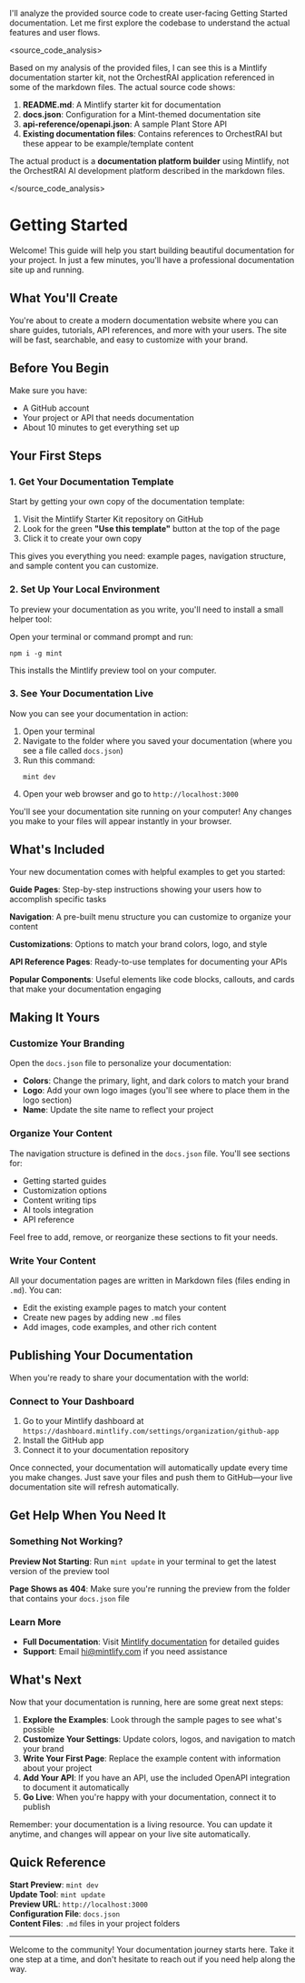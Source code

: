 I'll analyze the provided source code to create user-facing Getting Started documentation. Let me first explore the codebase to understand the actual features and user flows.

<source_code_analysis>

Based on my analysis of the provided files, I can see this is a Mintlify documentation starter kit, not the OrchestRAI application referenced in some of the markdown files. The actual source code shows:

1. **README.md**: A Mintlify starter kit for documentation
2. **docs.json**: Configuration for a Mint-themed documentation site
3. **api-reference/openapi.json**: A sample Plant Store API
4. **Existing documentation files**: Contains references to OrchestRAI but these appear to be example/template content

The actual product is a **documentation platform builder** using Mintlify, not the OrchestRAI AI development platform described in the markdown files.

</source_code_analysis>

# Getting Started

Welcome! This guide will help you start building beautiful documentation for your project. In just a few minutes, you'll have a professional documentation site up and running.

## What You'll Create

You're about to create a modern documentation website where you can share guides, tutorials, API references, and more with your users. The site will be fast, searchable, and easy to customize with your brand.

## Before You Begin

Make sure you have:
- A GitHub account
- Your project or API that needs documentation
- About 10 minutes to get everything set up

## Your First Steps

### 1. Get Your Documentation Template

Start by getting your own copy of the documentation template:

1. Visit the Mintlify Starter Kit repository on GitHub
2. Look for the green **"Use this template"** button at the top of the page
3. Click it to create your own copy

This gives you everything you need: example pages, navigation structure, and sample content you can customize.

### 2. Set Up Your Local Environment

To preview your documentation as you write, you'll need to install a small helper tool:

Open your terminal or command prompt and run:
```
npm i -g mint
```

This installs the Mintlify preview tool on your computer.

### 3. See Your Documentation Live

Now you can see your documentation in action:

1. Open your terminal
2. Navigate to the folder where you saved your documentation (where you see a file called `docs.json`)
3. Run this command:
   ```
   mint dev
   ```
4. Open your web browser and go to `http://localhost:3000`

You'll see your documentation site running on your computer! Any changes you make to your files will appear instantly in your browser.

## What's Included

Your new documentation comes with helpful examples to get you started:

**Guide Pages**: Step-by-step instructions showing your users how to accomplish specific tasks

**Navigation**: A pre-built menu structure you can customize to organize your content

**Customizations**: Options to match your brand colors, logo, and style

**API Reference Pages**: Ready-to-use templates for documenting your APIs

**Popular Components**: Useful elements like code blocks, callouts, and cards that make your documentation engaging

## Making It Yours

### Customize Your Branding

Open the `docs.json` file to personalize your documentation:

- **Colors**: Change the primary, light, and dark colors to match your brand
- **Logo**: Add your own logo images (you'll see where to place them in the logo section)
- **Name**: Update the site name to reflect your project

### Organize Your Content

The navigation structure is defined in the `docs.json` file. You'll see sections for:
- Getting started guides
- Customization options
- Content writing tips
- AI tools integration
- API reference

Feel free to add, remove, or reorganize these sections to fit your needs.

### Write Your Content

All your documentation pages are written in Markdown files (files ending in `.md`). You can:
- Edit the existing example pages to match your content
- Create new pages by adding new `.md` files
- Add images, code examples, and other rich content

## Publishing Your Documentation

When you're ready to share your documentation with the world:

### Connect to Your Dashboard

1. Go to your Mintlify dashboard at `https://dashboard.mintlify.com/settings/organization/github-app`
2. Install the GitHub app
3. Connect it to your documentation repository

Once connected, your documentation will automatically update every time you make changes. Just save your files and push them to GitHub—your live documentation site will refresh automatically.

## Get Help When You Need It

### Something Not Working?

**Preview Not Starting**: Run `mint update` in your terminal to get the latest version of the preview tool

**Page Shows as 404**: Make sure you're running the preview from the folder that contains your `docs.json` file

### Learn More

- **Full Documentation**: Visit [Mintlify documentation](https://mintlify.com/docs) for detailed guides
- **Support**: Email hi@mintlify.com if you need assistance

## What's Next

Now that your documentation is running, here are some great next steps:

1. **Explore the Examples**: Look through the sample pages to see what's possible
2. **Customize Your Settings**: Update colors, logos, and navigation to match your brand
3. **Write Your First Page**: Replace the example content with information about your project
4. **Add Your API**: If you have an API, use the included OpenAPI integration to document it automatically
5. **Go Live**: When you're happy with your documentation, connect it to publish

Remember: your documentation is a living resource. You can update it anytime, and changes will appear on your live site automatically.

## Quick Reference

**Start Preview**: `mint dev`  
**Update Tool**: `mint update`  
**Preview URL**: `http://localhost:3000`  
**Configuration File**: `docs.json`  
**Content Files**: `.md` files in your project folders

---

Welcome to the community! Your documentation journey starts here. Take it one step at a time, and don't hesitate to reach out if you need help along the way.